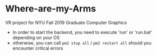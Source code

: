 # Where-are-my-Arms
VR project for NYU Fall 2019 Graduate Computer Graphics
* In order to start the backend, you need to execute 'run' or 'run.bat' depending on your OS
* otherwise, you can call `pm2 stop all` / `pm2 restart all` should you encounter critical errors
